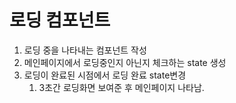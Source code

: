 # 로딩 컴포넌트

1. 로딩 중을 나타내는 컴포넌트 작성
2. 메인페이지에서 로딩중인지 아닌지 체크하는 state 생성
3. 로딩이 완료된 시점에서 로딩 완료 state변경
   1. 3초간 로딩화면 보여준 후 메인페이지 나타남.

